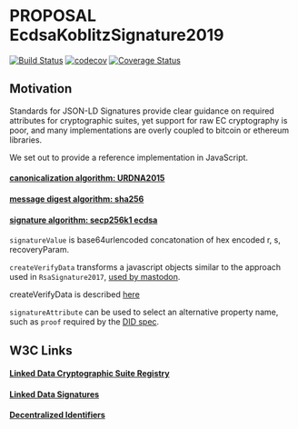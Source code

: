 # PROPOSAL EcdsaKoblitzSignature2019

[![Build Status](https://travis-ci.org/transmute-industries/PROPOSAL-EcdsaKoblitzSignature2019.svg?branch=master)](https://travis-ci.org/transmute-industries/PROPOSAL-EcdsaKoblitzSignature2019) [![codecov](https://codecov.io/gh/transmute-industries/PROPOSAL-EcdsaKoblitzSignature2019/branch/master/graph/badge.svg)](https://codecov.io/gh/transmute-industries/PROPOSAL-EcdsaKoblitzSignature2019) [![Coverage Status](https://coveralls.io/repos/github/transmute-industries/PROPOSAL-EcdsaKoblitzSignature2019/badge.svg?branch=master)](https://coveralls.io/github/transmute-industries/PROPOSAL-EcdsaKoblitzSignature2019?branch=master)

## Motivation

Standards for JSON-LD Signatures provide clear guidance on required attributes for cryptographic suites, yet support for raw EC cryptography is poor, and many implementations are overly coupled to bitcoin or ethereum libraries. 

We set out to provide a reference implementation in JavaScript.

#### [canonicalization algorithm: URDNA2015](https://github.com/digitalbazaar/jsonld.js/#canonize-normalize)

#### [message digest algorithm: sha256](https://nodejs.org/api/crypto.html#crypto_crypto_createhash_algorithm_options)

#### [signature algorithm: secp256k1 ecdsa](https://github.com/indutny/elliptic#ecdsa)

`signatureValue` is base64urlencoded concatonation of hex encoded r, s, recoveryParam.

`createVerifyData` transforms a javascript objects similar to the approach used in `RsaSignature2017`, [used by mastodon](https://github.com/tootsuite/mastodon/blob/cabdbb7f9c1df8007749d07a2e186bb3ad35f62b/app/lib/activitypub/linked_data_signature.rb#L19). 

createVerifyData is described [here](https://w3c-dvcg.github.io/ld-signatures/#create-verify-hash-algorithm)

`signatureAttribute` can be used to select an alternative property name, such as `proof` required by the [DID spec](https://w3c-ccg.github.io/did-spec/#proof-optional).


## W3C Links

#### [Linked Data Cryptographic Suite Registry](https://w3c-ccg.github.io/ld-cryptosuite-registry)

#### [Linked Data Signatures](https://w3c-dvcg.github.io/ld-signatures)

#### [Decentralized Identifiers](https://w3c-ccg.github.io/did-spec/)